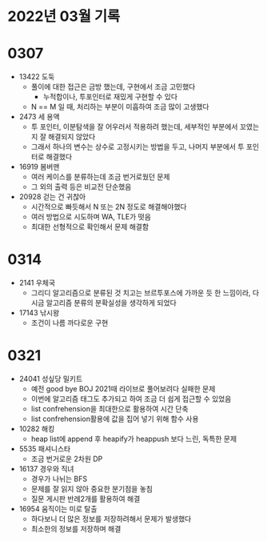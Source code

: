 # 2022년 03월 기록

# 0307
- 13422 도둑
    - 풀이에 대한 접근은 금방 했는데, 구현에서 조금 고민했다
        - 누적합이나, 투포인터로 재밌게 구현할 수 있다
    - N == M 일 때, 처리하는 부분이 미흡하여 조금 많이 고생했다
- 2473 세 용액
    - 투 포인터, 이분탐색을 잘 어우러서 적용하려 했는데, 세부적인 부분에서 꼬였는지 잘 해결되지 않았다
    - 그래서 하나의 변수는 상수로 고정시키는 방법을 두고, 나머지 부분에서 투 포인터로 해결했다
- 16919 봄버맨
    - 여러 케이스를 분류하는데 조금 번거로웠던 문제
    - 그 외의 출력 등은 비교전 단순했음
- 20928 걷는 건 귀찮아
    - 시간적으로 빠듯해서 N 또는 2N 정도로 해결해야했다
    - 여러 방법으로 시도하며 WA, TLE가 떳음
    - 최대한 선형적으로 확인해서 문제 해결함

# 0314
- 2141 우체국
    - 그리디 알고리즘으로 분류된 것 치고는 브르투포스에 가까운 듯 한 느낌이라, 다시금 알고리즘 분류의 분확실성을 생각하게 되었다
- 17143 낚시왕
    - 조건이 나름 까다로운 구현

# 0321
- 24041 성싶당 밀키트
    - 예전 good bye BOJ 2021때 라이브로 풀어보려다 실패한 문제
    - 이번에 알고리즘 태그도 추가되고 하여 조금 더 쉽게 접근할 수 있었음
    - list confrehension을 최대한으로 활용하여 시간 단축
    - list confrehension활용에 값을 집어 넣기 위해 함수 사용
- 10282 해킹
    - heap list에 append 후 heapify가 heappush 보다 느린, 독특한 문제
- 5535 패셔니스타
    - 조금 번거로운 2차원 DP
- 16137 경우와 직녀
    - 경우가 나뉘는 BFS
    - 문제를 잘 읽지 않아 중요한 분기점을 놓침
    - 질문 게시판 반례2개를 활용하여 해결
- 16954 움직이는 미로 탈출
    - 하다보니 더 많은 정보를 저장하려해서 문제가 발생했다
    - 최소한의 정보를 저장하며 해결